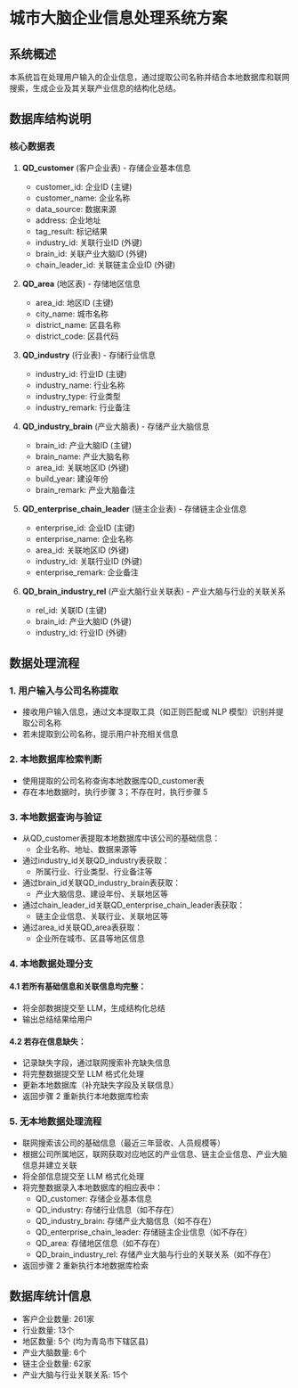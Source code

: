 # 城市大脑企业信息处理系统方案

## 系统概述
本系统旨在处理用户输入的企业信息，通过提取公司名称并结合本地数据库和联网搜索，生成企业及其关联产业信息的结构化总结。

## 数据库结构说明

### 核心数据表
1. **QD_customer** (客户企业表) - 存储企业基本信息
   - customer_id: 企业ID (主键)
   - customer_name: 企业名称
   - data_source: 数据来源
   - address: 企业地址
   - tag_result: 标记结果
   - industry_id: 关联行业ID (外键)
   - brain_id: 关联产业大脑ID (外键)
   - chain_leader_id: 关联链主企业ID (外键)

2. **QD_area** (地区表) - 存储地区信息
   - area_id: 地区ID (主键)
   - city_name: 城市名称
   - district_name: 区县名称
   - district_code: 区县代码

3. **QD_industry** (行业表) - 存储行业信息
   - industry_id: 行业ID (主键)
   - industry_name: 行业名称
   - industry_type: 行业类型
   - industry_remark: 行业备注

4. **QD_industry_brain** (产业大脑表) - 存储产业大脑信息
   - brain_id: 产业大脑ID (主键)
   - brain_name: 产业大脑名称
   - area_id: 关联地区ID (外键)
   - build_year: 建设年份
   - brain_remark: 产业大脑备注

5. **QD_enterprise_chain_leader** (链主企业表) - 存储链主企业信息
   - enterprise_id: 企业ID (主键)
   - enterprise_name: 企业名称
   - area_id: 关联地区ID (外键)
   - industry_id: 关联行业ID (外键)
   - enterprise_remark: 企业备注

6. **QD_brain_industry_rel** (产业大脑行业关联表) - 产业大脑与行业的关联关系
   - rel_id: 关联ID (主键)
   - brain_id: 产业大脑ID (外键)
   - industry_id: 行业ID (外键)

## 数据处理流程

### 1. 用户输入与公司名称提取
- 接收用户输入信息，通过文本提取工具（如正则匹配或 NLP 模型）识别并提取公司名称
- 若未提取到公司名称，提示用户补充相关信息

### 2. 本地数据库检索判断
- 使用提取的公司名称查询本地数据库QD_customer表
- 存在本地数据时，执行步骤 3；不存在时，执行步骤 5

### 3. 本地数据查询与验证
- 从QD_customer表提取本地数据库中该公司的基础信息：
  - 企业名称、地址、数据来源等
- 通过industry_id关联QD_industry表获取：
  - 所属行业、行业类型、行业备注等
- 通过brain_id关联QD_industry_brain表获取：
  - 产业大脑信息、建设年份、关联地区等
- 通过chain_leader_id关联QD_enterprise_chain_leader表获取：
  - 链主企业信息、关联行业、关联地区等
- 通过area_id关联QD_area表获取：
  - 企业所在城市、区县等地区信息

### 4. 本地数据处理分支
#### 4.1 若所有基础信息和关联信息均完整：
- 将全部数据提交至 LLM，生成结构化总结
- 输出总结结果给用户

#### 4.2 若存在信息缺失：
- 记录缺失字段，通过联网搜索补充缺失信息
- 将完整数据提交至 LLM 格式化处理
- 更新本地数据库（补充缺失字段及关联信息）
- 返回步骤 2 重新执行本地数据库检索

### 5. 无本地数据处理流程
- 联网搜索该公司的基础信息（最近三年营收、人员规模等）
- 根据公司所属地区，联网获取对应地区的产业信息、链主企业信息、产业大脑信息并建立关联
- 将全部信息提交至 LLM 格式化处理
- 将完整数据录入本地数据库的相应表中：
  - QD_customer: 存储企业基本信息
  - QD_industry: 存储行业信息（如不存在）
  - QD_industry_brain: 存储产业大脑信息（如不存在）
  - QD_enterprise_chain_leader: 存储链主企业信息（如不存在）
  - QD_area: 存储地区信息（如不存在）
  - QD_brain_industry_rel: 存储产业大脑与行业的关联关系（如不存在）
- 返回步骤 2 重新执行本地数据库检索

## 数据库统计信息
- 客户企业数量: 261家
- 行业数量: 13个
- 地区数量: 5个 (均为青岛市下辖区县)
- 产业大脑数量: 6个
- 链主企业数量: 62家
- 产业大脑与行业关联关系: 15个
